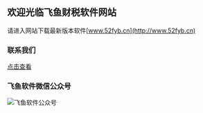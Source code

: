 ## 欢迎光临飞鱼财税软件网站

 请进入网站下载最新版本软件[www.52fyb.cn](http://www.52fyb.cn)

### 联系我们

[点击查看](https://mp.weixin.qq.com/s/cFDRjuO82Txs3zoP56RitA)

### 飞鱼软件微信公众号
![飞鱼软件公众号](https://img.gejiba.com/images/f9f6f2dcd3ae89fb0ec04c15bf9f2506.jpg "飞鱼软件微信公众号")


